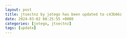 ```yaml
---
layout: post
title: jtsectnz by jotego has been updated to c43b66c
date: 2024-03-02 08:25:55 +0000
categories: [jotego, jtsectnz]
tags: [update]
---
```


